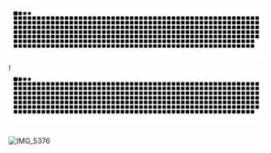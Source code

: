 ![github contribution grid snake animation](https://raw.githubusercontent.com/platane/platane/output/github-contribution-grid-snake-dark.svg#gh-dark-mode-only)!
![github contribution grid snake animation](https://raw.githubusercontent.com/mdgw/mdgw/output/github-contribution-grid-snake.svg#gh-light-mode-only)

![IMG_5376](https://user-images.githubusercontent.com/61895076/164950157-5408cdb0-8cd5-415f-a3d9-7411a719efe0.GIF)

